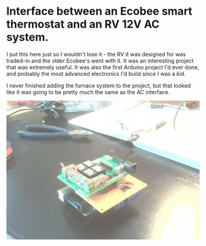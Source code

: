 # Interface between an Ecobee smart thermostat and an RV 12V AC system.

I put this here just so I wouldn't lose it - the RV it was designed for was traded-in and the older Ecobee's went with it.  It was an interesting project that was extremely useful. It was also the first Arduino project I'd ever done, and probably the most advanced electronics I'd build since I was a kid.

I never finished adding the furnace system to the project, but that looked like it was going to be pretty much the same as the AC interface.

![Image](./Ecobee_small.jpg)
